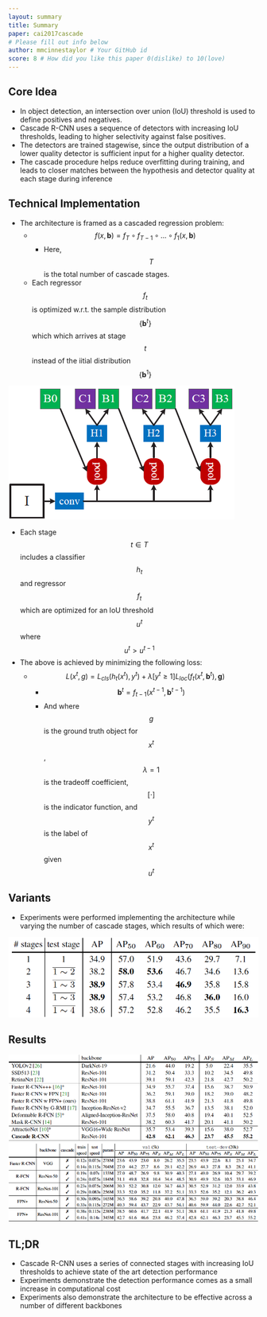 ```yaml
---
layout: summary
title: Summary
paper: cai2017cascade
# Please fill out info below
author: mmcinnestaylor # Your GitHub id
score: 8 # How did you like this paper 0(dislike) to 10(love)
---
```


## Core Idea  
* In object detection, an intersection over union (IoU) threshold is used to define positives and negatives.  
* Cascade R-CNN uses a sequence of detectors with increasing IoU thresholds, leading to higher selectivity against false positives.  
* The detectors are trained stagewise, since the output distribution of a lower quality detector is sufficient input for a higher quality detector.  
* The cascade procedure helps reduce overfitting during training, and leads to closer matches between the hypothesis and detector quality at each stage during inference  

## Technical Implementation  
* The architecture is framed as a cascaded regression problem:  
	* $$f(x,\textbf{b}) = f_T\circ f_{T-1}\circ...\circ f_1(x,\textbf{b})$$  
		* Here, $$T$$ is the total number of cascade stages.  
	* Each regressor $$f_t$$ is optimized w.r.t. the sample distribution $$\{\textbf{b}^t\}$$ which which arrives at stage $$t$$ instead of the iitial distribution $$\{\textbf{b}^1\}$$  

![2D](cai2017cascade_2_a.png)  

* Each stage $$t\in T$$ includes a classifier $$h_t$$ and regressor $$f_t$$ which are optimized for an IoU threshold $$u^t$$ where $$u^t>u^{t-1}$$  
* The above is achieved by minimizing the following loss:  
	* $$L(x^t, g) = L_{cls}(h_t(x^t),y^t) + \lambda[y^t\geq 1]L_{loc}(f_t(x^t,\textbf{b}^t),\textbf{g})$$  
		* $$\textbf{b}^t = f_{t-1}(x^{t-1},\textbf{b}^{t-1})$$  
		* And where $$g$$ is the ground truth object for $$x^t$$, $$\lambda = 1$$ is the tradeoff coefficient, $$[\cdot]$$ is the indicator function, and $$y^t$$ is the label of $$x^t$$ given $$u^t$$  
## Variants  
* Experiments were performed implementing the architecture while varying the number of cascade stages, which results of which were:  

![Results](cai2017cascade_2_d.png)

## Results  

![Results](cai2017cascade_2_b.png)
![Results](cai2017cascade_2_c.png)

## TL;DR
* Cascade R-CNN uses a series of connected stages with increasing IoU thresholds to achieve state of the art detection performance  
* Experiments demonstrate the detection performance comes as a small increase in computational cost  
* Experiments also demonstrate the architecture to be effective across a number of different backbones
